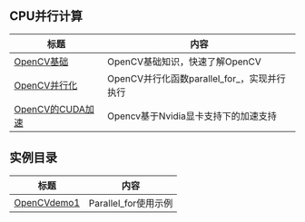 ## CPU并行计算

| 标题                   | 内容                              |
| ---------------------- |  -------------------------------- | 
| [OpenCV基础](./doc/OpenCV.md) | OpenCV基础知识，快速了解OpenCV |
| [OpenCV并行化](./doc/OpenCV_Parallel_for_.md) | OpenCV并行化函数parallel_for_，实现并行执行|
| [OpenCV的CUDA加速](./doc/OpenCV_GPU.md) |Opencv基于Nvidia显卡支持下的加速支持|


## 实例目录
| 标题                   | 内容                              |
| ---------------------- |  -------------------------------- |
| [OpenCVdemo1](./src/OPCVdemo1.cpp) | Parallel_for使用示例|
